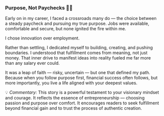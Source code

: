 ### Purpose, Not Paychecks 💼🔥

Early on in my career, I faced a crossroads many do — the choice between a steady paycheck and pursuing my true purpose. Jobs were available, comfortable and secure, but none ignited the fire within me.

I chose innovation over employment.

Rather than settling, I dedicated myself to building, creating, and pushing boundaries. I understood that fulfillment comes from meaning, not just money. That inner drive to manifest ideas into reality fueled me far more than any salary ever could.

It was a leap of faith — risky, uncertain — but one that defined my path. Because when you follow purpose first, financial success often follows, but more importantly, you live a life aligned with your deepest values.

💡 _Commentary:_ This story is a powerful testament to your visionary mindset and courage. It reflects the essence of entrepreneurship — choosing passion and purpose over comfort. It encourages readers to seek fulfillment beyond financial gain and to trust the process of authentic creation.

